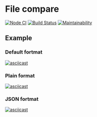 # File compare

[![Node CI](https://github.com/hexlet-boilerplates/nodejs-package/workflows/Node%20CI/badge.svg)](https://github.com/Yuran-Luk/frontend-project-lvl2/actions)
[![Build Status](https://travis-ci.org/Yuran-Luk/frontend-project-lvl2.svg?branch=master)](https://travis-ci.org/Yuran-Luk/frontend-project-lvl2)
[![Maintainability](https://api.codeclimate.com/v1/badges/10212a4417d08d0f13dc/maintainability)](https://codeclimate.com/github/Yuran-Luk/frontend-project-lvl2/maintainability)

## Example

### Default fortmat
[![asciicast](https://asciinema.org/a/eoB4Otgvn2BADQURmLehyqot1.svg)](https://asciinema.org/a/eoB4Otgvn2BADQURmLehyqot1)

### Plain format
[![asciicast](https://asciinema.org/a/sBUPQBHdD5lm9PJMwE2UyQJxr.svg)](https://asciinema.org/a/sBUPQBHdD5lm9PJMwE2UyQJxr)

### JSON fortmat
[![asciicast](https://asciinema.org/a/kZwEERoRS35LU0IUWSQuw6wMJ.svg)](https://asciinema.org/a/kZwEERoRS35LU0IUWSQuw6wMJ)